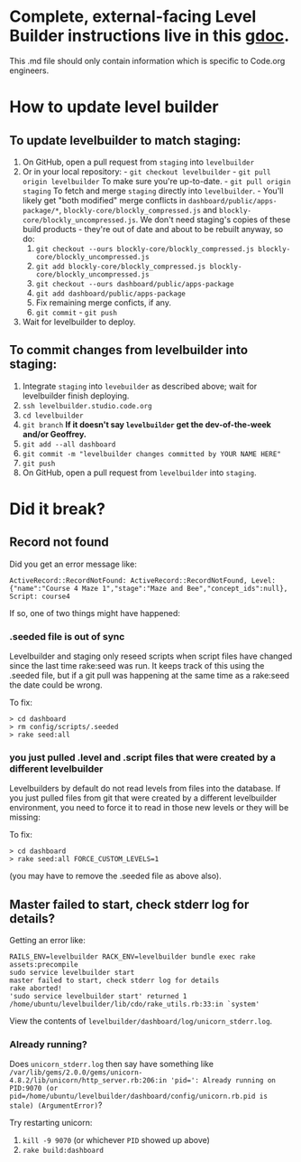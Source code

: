 # Complete, external-facing Level Builder instructions live in this  [gdoc](https://docs.google.com/a/code.org/document/d/1HcYloRHibxk0Axnuw3A3w_Ht3AEmBHO0IUCaYFfs838/edit#heading=h.ihuilew1afmk).
This .md file should only contain information which is specific to Code.org engineers.

# How to update level builder

## To update levelbuilder to match staging:

1. On GitHub, open a pull request from `staging` into `levelbuilder`
  1. Or in your local repository:
    - `git checkout levelbuilder`
    - `git pull origin levelbuilder` To make sure you're up-to-date.
    - `git pull origin staging` To fetch and merge `staging` directly into `levelbuilder`.
    - You'll likely get "both modified" merge conflicts in `dashboard/public/apps-package/*`, `blockly-core/blockly_compressed.js` and `blockly-core/blockly_uncompressed.js`. We don't need staging's copies of these build products - they're out of date and about to be rebuilt anyway, so do:
      1. `git checkout --ours blockly-core/blockly_compressed.js blockly-core/blockly_uncompressed.js`
      1. `git add blockly-core/blockly_compressed.js blockly-core/blockly_uncompressed.js`
      1. `git checkout --ours dashboard/public/apps-package`
      1. `git add dashboard/public/apps-package`
      1. Fix remaining merge conficts, if any.
      1. `git commit`
    - `git push`
1. Wait for levelbuilder to deploy.

## To commit changes from levelbuilder into staging:

1. Integrate `staging` into `levebuilder` as described above; wait for levelbuilder finish deploying.
1. `ssh levelbuilder.studio.code.org`
1. `cd levelbuilder`
1. `git branch` **If it doesn't say `levelbuilder` get the dev-of-the-week and/or Geoffrey.**
1. `git add --all dashboard`
1. `git commit -m "levelbuilder changes committed by YOUR NAME HERE"`
1. `git push`
1. On GitHub, open a pull request from `levelbuilder` into `staging`.

# Did it break?

## Record not found

Did you get an error message like:

````
ActiveRecord::RecordNotFound: ActiveRecord::RecordNotFound, Level: {"name":"Course 4 Maze 1","stage":"Maze and Bee","concept_ids":null}, Script: course4
````

If so, one of two things might have happened:

### .seeded file is out of sync

Levelbuilder and staging only reseed scripts when script files have
changed since the last time rake:seed was run. It keeps track of this
using the .seeded file, but if a git pull was happening at the same
time as a rake:seed the date could be wrong.

To fix:

````
> cd dashboard
> rm config/scripts/.seeded
> rake seed:all
````

### you just pulled .level and .script files that were created by a different levelbuilder

Levelbuilders by default do not read levels from files into the
database. If you just pulled files from git that were created by a
different levelbuilder environment, you need to force it to read in
those new levels or they will be missing:

To fix:

````
> cd dashboard
> rake seed:all FORCE_CUSTOM_LEVELS=1
````

(you may have to remove the .seeded file as above also).

## Master failed to start, check stderr log for details?

Getting an error like:

```
RAILS_ENV=levelbuilder RACK_ENV=levelbuilder bundle exec rake assets:precompile
sudo service levelbuilder start
master failed to start, check stderr log for details
rake aborted!
'sudo service levelbuilder start' returned 1
/home/ubuntu/levelbuilder/lib/cdo/rake_utils.rb:33:in `system'
```

View the contents of `levelbuilder/dashboard/log/unicorn_stderr.log`.

### Already running?

Does `unicorn_stderr.log` then say have something like `/var/lib/gems/2.0.0/gems/unicorn-4.8.2/lib/unicorn/http_server.rb:206:in 'pid=': Already running on PID:9070 (or pid=/home/ubuntu/levelbuilder/dashboard/config/unicorn.rb.pid is stale) (ArgumentError)`?

Try restarting unicorn:

1. `kill -9 9070` (or whichever `PID` showed up above)
1. `rake build:dashboard`
